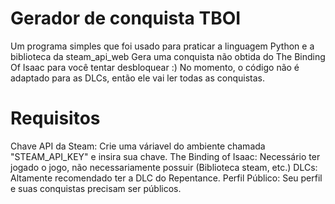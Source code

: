 # Gerador de conquista TBOI
Um programa simples que foi usado para praticar a linguagem Python e a biblioteca da steam_api_web 
Gera uma conquista não obtida do The Binding Of Isaac para você tentar desbloquear :)
No momento, o código não é adaptado para as DLCs, então ele vai ler todas as conquistas.

# Requisitos
Chave API da Steam: Crie uma váriavel do ambiente chamada "STEAM_API_KEY" e insira sua chave.
The Binding of Isaac: Necessário ter jogado o jogo, não necessariamente possuir (Biblioteca steam, etc.)
DLCs: Altamente recomendado ter a DLC do Repentance. 
Perfil Público: Seu perfil e suas conquistas precisam ser públicos.
